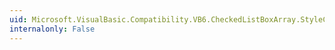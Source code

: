 ```yaml
---
uid: Microsoft.VisualBasic.Compatibility.VB6.CheckedListBoxArray.StyleChanged
internalonly: False
---
```

